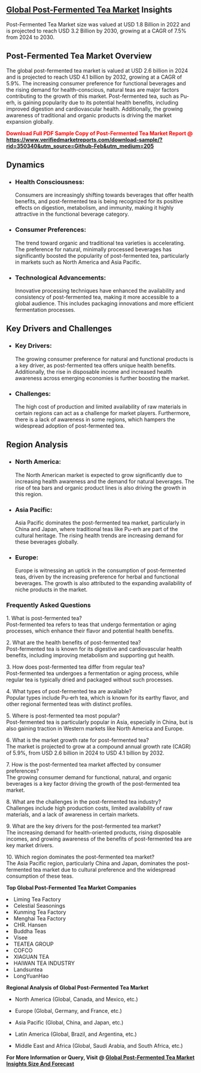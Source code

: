 <h2><a href="https://www.verifiedmarketreports.com/download-sample/?rid=350340&amp;utm_source=Github&amp;utm_medium=205" target="_blank">Global Post-Fermented Tea Market</a> Insights</h2><p>Post-Fermented Tea Market size was valued at USD 1.8 Billion in 2022 and is projected to reach USD 3.2 Billion by 2030, growing at a CAGR of 7.5% from 2024 to 2030.</p><p> <h2>Post-Fermented Tea Market Overview</h2> <p>The global post-fermented tea market is valued at USD 2.6 billion in 2024 and is projected to reach USD 4.1 billion by 2032, growing at a CAGR of 5.9%. The increasing consumer preference for functional beverages and the rising demand for health-conscious, natural teas are major factors contributing to the growth of this market. Post-fermented tea, such as Pu-erh, is gaining popularity due to its potential health benefits, including improved digestion and cardiovascular health. Additionally, the growing awareness of traditional and organic products is driving the market expansion globally.</p> <p><strong><p><span class=""><span style="color: #ff0000;"><strong>Download Full PDF Sample Copy of Post-Fermented Tea Market Report</strong> @ </span><a href="https://www.verifiedmarketreports.com/download-sample/?rid=350340&amp;utm_source=Github-Feb&amp;utm_medium=205" target="_blank">https://www.verifiedmarketreports.com/download-sample/?rid=350340&amp;utm_source=Github-Feb&amp;utm_medium=205</a></span></p></strong></p> <h2>Dynamics</h2> <ul> <li><h3>Health Consciousness:</h3> Consumers are increasingly shifting towards beverages that offer health benefits, and post-fermented tea is being recognized for its positive effects on digestion, metabolism, and immunity, making it highly attractive in the functional beverage category.</li> <li><h3>Consumer Preferences:</h3> The trend toward organic and traditional tea varieties is accelerating. The preference for natural, minimally processed beverages has significantly boosted the popularity of post-fermented tea, particularly in markets such as North America and Asia Pacific.</li> <li><h3>Technological Advancements:</h3> Innovative processing techniques have enhanced the availability and consistency of post-fermented tea, making it more accessible to a global audience. This includes packaging innovations and more efficient fermentation processes.</li> </ul> <h2>Key Drivers and Challenges</h2> <ul> <li><h3>Key Drivers:</h3> The growing consumer preference for natural and functional products is a key driver, as post-fermented tea offers unique health benefits. Additionally, the rise in disposable income and increased health awareness across emerging economies is further boosting the market.</li> <li><h3>Challenges:</h3> The high cost of production and limited availability of raw materials in certain regions can act as a challenge for market players. Furthermore, there is a lack of awareness in some regions, which hampers the widespread adoption of post-fermented tea.</li> </ul> <h2>Region Analysis</h2> <ul> <li><h3>North America:</h3> The North American market is expected to grow significantly due to increasing health awareness and the demand for natural beverages. The rise of tea bars and organic product lines is also driving the growth in this region.</li> <li><h3>Asia Pacific:</h3> Asia Pacific dominates the post-fermented tea market, particularly in China and Japan, where traditional teas like Pu-erh are part of the cultural heritage. The rising health trends are increasing demand for these beverages globally.</li> <li><h3>Europe:</h3> Europe is witnessing an uptick in the consumption of post-fermented teas, driven by the increasing preference for herbal and functional beverages. The growth is also attributed to the expanding availability of niche products in the market.</li> </ul> <h3>Frequently Asked Questions</h3> <p>1. What is post-fermented tea? <br> Post-fermented tea refers to teas that undergo fermentation or aging processes, which enhance their flavor and potential health benefits.</p> <p>2. What are the health benefits of post-fermented tea? <br> Post-fermented tea is known for its digestive and cardiovascular health benefits, including improving metabolism and supporting gut health.</p> <p>3. How does post-fermented tea differ from regular tea? <br> Post-fermented tea undergoes a fermentation or aging process, while regular tea is typically dried and packaged without such processes.</p> <p>4. What types of post-fermented tea are available? <br> Popular types include Pu-erh tea, which is known for its earthy flavor, and other regional fermented teas with distinct profiles.</p> <p>5. Where is post-fermented tea most popular? <br> Post-fermented tea is particularly popular in Asia, especially in China, but is also gaining traction in Western markets like North America and Europe.</p> <p>6. What is the market growth rate for post-fermented tea? <br> The market is projected to grow at a compound annual growth rate (CAGR) of 5.9%, from USD 2.6 billion in 2024 to USD 4.1 billion by 2032.</p> <p>7. How is the post-fermented tea market affected by consumer preferences? <br> The growing consumer demand for functional, natural, and organic beverages is a key factor driving the growth of the post-fermented tea market.</p> <p>8. What are the challenges in the post-fermented tea industry? <br> Challenges include high production costs, limited availability of raw materials, and a lack of awareness in certain markets.</p> <p>9. What are the key drivers for the post-fermented tea market? <br> The increasing demand for health-oriented products, rising disposable incomes, and growing awareness of the benefits of post-fermented tea are key market drivers.</p> <p>10. Which region dominates the post-fermented tea market? <br> The Asia Pacific region, particularly China and Japan, dominates the post-fermented tea market due to cultural preference and the widespread consumption of these teas.</p> </p><p><strong>Top Global Post-Fermented Tea Market Companies</strong></p><div data-test-id=""><p><li>Liming Tea Factory</li><li> Celestial Seasonings</li><li> Kunming Tea Factory</li><li> Menghai Tea Factory</li><li> CHR. Hansen</li><li> Buddha Teas</li><li> Visee</li><li> TEATEA GROUP</li><li> COFCO</li><li> XIAGUAN TEA</li><li> HAIWAN TEA INDUSTRY</li><li> Landsuntea</li><li> LongYuanHao</li></p><div><strong>Regional Analysis of&nbsp;Global Post-Fermented Tea Market</strong></div><ul><li dir="ltr"><p dir="ltr">North America&nbsp;(Global, Canada, and Mexico, etc.)</p></li><li dir="ltr"><p dir="ltr">Europe (Global, Germany, and France, etc.)</p></li><li dir="ltr"><p dir="ltr">Asia Pacific&nbsp;(Global, China, and Japan, etc.)</p></li><li dir="ltr"><p dir="ltr">Latin America&nbsp;(Global, Brazil, and Argentina, etc.)</p></li><li dir="ltr">Middle East and Africa&nbsp;(Global, Saudi Arabia, and South Africa, etc.)</li></ul><p><strong>For More Information or Query, Visit @&nbsp;</strong><strong><a href="https://www.verifiedmarketreports.com/product/post-fermented-tea-market/?utm_source=Github&amp;utm_medium=205" target="_blank">Global Post-Fermented Tea Market Insights Size And Forecast</a></strong></p></div>
